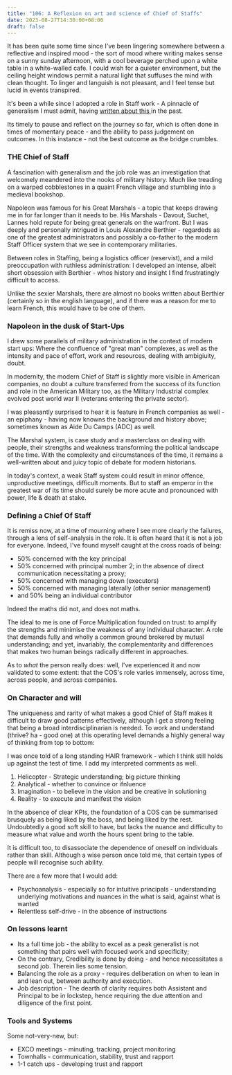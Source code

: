 ```yaml
---
title: "106: A Reflexion on art and science of Chief of Staffs"
date: 2023-08-27T14:30:00+08:00
draft: false
---
```


It has been quite some time since I've been lingering somewhere between a reflective and inspired mood - the sort of mood where writing makes sense on a sunny sunday afternoon, with a cool beverage perched upon a white table in a white-walled cafe. I could wish for a quieter environment, but the ceiling height windows permit a natural light that suffuses the mind with clean thought. To linger and languish is not pleasant, and I feel tense but lucid in events transpired. 

It's been a while since I adopted a role in Staff work - A pinnacle of generalism I must admit, having [written about this ](https://www.makwaijun.com/blog/post98/)in the past. 

Its timely to pause and reflect on the journey so far, which is often done in times of momentary peace - and the ability to pass judgement on outcomes. In this instance - not the best outcome as the bridge crumbles. 

### THE Chief of Staff
A fascination with generalism and the job role was an investigation that welcomely meandered into the nooks of military history. Much like treading on a warped cobblestones in a quaint French village and stumbling into a medieval bookshop. 

Napoleon was famous for his Great Marshals - a topic that keeps drawing me in for far longer than it needs to be. His Marshals - Davout, Suchet, Lannes hold repute for being great generals on the warfront. But I was deeply and personally intrigued in Louis Alexandre Berthier - regardeds as one of the greatest administrators and possibly a co-father to the modern Staff Officer system that we see in contemporary militaries.

Between roles in Staffing, being a logistics officer (reservist), and a mild preoccupation with ruthless administration: I developed an intense, albeit short obsession with Berthier - whos history and insight I find frustratingly difficult to access. 

Unlike the sexier Marshals, there are almost no books written about Berthier (certainly so in the english language), and if there was a reason for me to learn French, this would have to be one of them. 

### Napoleon in the dusk of Start-Ups

I drew some parallels of military administration in the context of modern start ups: 
Where the confluence of "great man" complexes, as well as the intensity and pace of effort, work and resources, dealing with ambigiuity, doubt. 

In modernity, the modern Chief of Staff is slightly more visible in American companies, no doubt a culture transferred from the success of its function and role in the American Military too, as the Military Industrial complex evolved post world war II (veterans entering the private sector). 

I was pleasantly surprised to hear it is feature in French companies as well - an epiphany - having now knowns the background and history above; sometimes known as Aide Du Camps (ADC) as well.

The Marshal system, is case study and a masterclass on dealing with people, their strengths and weakness transforming the political landscape of the time. With the complexity and circumstances of the time, it remains a well-written about and juicy topic of debate for modern historians.

In today's context, a weak Staff system could result in minor offence, unproductive meetings, difficult moments. But to staff an emperor in the greatest war of its time should surely be more acute and pronounced with power, life & death at stake. 

### Defining a Chief Of Staff
It is remiss now, at a time of mourning where I see more clearly the failures, through a lens of self-analysis in the role. It is often heard that it is not a job for everyone. Indeed, I've found myself caught at the cross roads of being:

* 50% concerned with the key principal 
* 50% concerned with principal number 2; in the absence of direct communication necessitating a proxy; 
* 50% concerned with managing down (executors) 
* 50% concerned with managing laterally (other senior management)
* and 50% being an individual contributor 

Indeed the maths did not, and does not maths. 

The ideal to me is one of Force Multiplication founded on trust: to amplify the strengths and minimise the weakness of any individual character. A role that demands fully and wholly a common ground brokered by mutual understanding; and yet, invariably, the complementarity and differences that makes two human beings radically different in approaches. 

As to *what* the person really does: well, I've experienced it and now validated to some extent: that the COS's role varies immensely, across time, across people, and across companies. 

### On Character and will

The uniqueness and rarity of what makes a good Chief of Staff makes it difficult to draw good patterns effectively, although I get a strong feeling that being a broad interdisciplinarian is needed. To work and understand (thrive? ha - good one) at this operating level demands a highly general way of thinking from top to bottom:

I was once told of a long standing HAIR framework - which I think still holds up against the test of time. I add my interpreted comments as well.

1. Helicopter - Strategic understanding; big picture thinking
1. Analytical - whether to convince or ifnluence
1. Imagination - to believe in the vision and be creative in solutioning
1. Reality - to execute and manifest the vision

In the absence of clear KPIs, the foundation of a COS can be summarised brusquely as being liked by the boss, and being liked by the rest. Undoubtedly a good soft skill to have, but lacks the nuance and difficulty to measure what value and worth the hours spent bring to the table.

It is difficult too, to disassociate the dependence of oneself on individuals rather than skill. Although a wise person once told me, that certain types of people will recognise such ability. 

There are a few more that I would add:  

* Psychoanalysis - especially so for intuitive principals - understanding underlying motivations and nuances in the what is said, against what is wanted
* Relentless self-drive - in the absence of instructions

### On lessons learnt
* Its a full time job - the ability to excel as a peak generalist is not something that pairs well with focused work and specificity;
* On the contrary, Credibility is done by doing - and hence necessitates a second job. Therein lies some tension.
* Balancing the role as a proxy - requires deliberation on when to lean in and lean out, between authority and execution.
* Job description - The dearth of clarity requires both Assistant and Principal to be in lockstep, hence requiring the due attention and diligence of the first point. 

### Tools and Systems
Some not-very-new, but:

* EXCO meetings - minuting, tracking, project monitoring
* Townhalls - communication, stability, trust and rapport
* 1-1 catch ups - developing trust and rapport